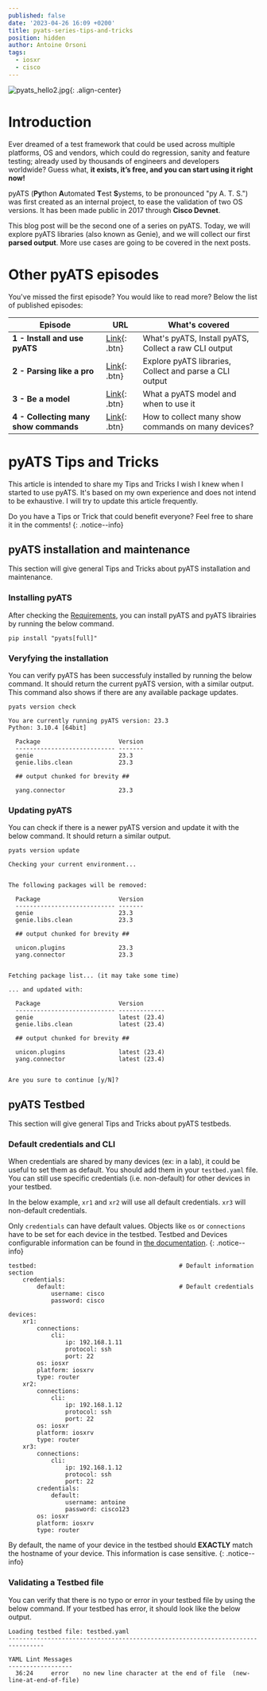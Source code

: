 ```yaml
---
published: false
date: '2023-04-26 16:09 +0200'
title: pyats-series-tips-and-tricks
position: hidden
author: Antoine Orsoni
tags:
  - iosxr
  - cisco
---
```

![pyats_hello2.jpg]({{site.baseurl}}/images/pyats_hello2.jpg){: .align-center}

# Introduction

Ever dreamed of a test framework that could be used across multiple platforms, OS and vendors, which could do regression, sanity and feature testing; already used by thousands of engineers and developers worldwide? Guess what, **it exists, it’s free, and you can start using it right now!**

pyATS (**Py**thon **A**utomated **T**est **S**ystems, to be pronounced "py A. T. S.") was first created as an internal project, to ease the validation of two OS versions. It has been made public in 2017 through **Cisco Devnet**.

This blog post will be the second one of a series on pyATS. Today, we will explore pyATS libraries (also known as Genie), and we will collect our first **parsed output**. More use cases are going to be covered in the next posts. 

# Other pyATS episodes

You've missed the first episode? You would like to read more? Below the list of published episodes:

| Episode 	| URL                                                                                              	| What's covered                                        	|
|---------	|--------------------------------------------------------------------------------------------------	|-------------------------------------------------------	|
| **1 - Install and use pyATS**       	| [Link](https://xrdocs.io/programmability/tutorials/pyats-series-install-and-use-pyats/){: .btn}  	|  What's pyATS, Install pyATS, Collect a raw CLI output 	|
| **2 - Parsing like  a pro**       	| [Link](https://xrdocs.io/programmability/tutorials/pyats-series-parsing-like-a-pro/){: .btn} 	|  Explore pyATS libraries, Collect and parse a CLI output        	|
| **3 - Be a model**       	| [Link](https://xrdocs.io/programmability/tutorials/pyats-series-be-a-model/){: .btn} 	|  What a pyATS model and when to use it        	|
| **4 - Collecting many show commands**       	| [Link](https://xrdocs.io/programmability/tutorials/pyats-series-collecting-many-show-commands/){: .btn} 	|  How to collect many show commands on many devices?

# pyATS Tips and Tricks

This article is intended to share my Tips and Tricks I wish I knew when I started to use pyATS. It's based on my own experience and does not intend to be exhaustive. I will try to update this article frequently.

Do you have a Tips or Trick that could benefit everyone? Feel free to share it in the comments!
{: .notice--info}

## pyATS installation and maintenance

This section will give general Tips and Tricks about pyATS installation and maintenance.

### Installing pyATS

After checking the [Requirements](https://pubhub.devnetcloud.com/media/pyats-getting-started/docs/prereqs/prerequisites.html#requirements), you can install pyATS and pyATS librairies by running the below command.

```
pip install "pyats[full]"
```

### Veryfying the installation

You can verify pyATS has been successfuly installed by running the below command. It should return the current pyATS version, with a similar output. This command also shows if there are any available package updates.

```
pyats version check

You are currently running pyATS version: 23.3
Python: 3.10.4 [64bit]

  Package                      Version
  ---------------------------- -------
  genie                        23.3   
  genie.libs.clean             23.3   
  
  ## output chunked for brevity ## 
  
  yang.connector               23.3   
```

### Updating pyATS

You can check if there is a newer pyATS version and update it with the below command. It should return a similar output.

```
pyats version update

Checking your current environment...


The following packages will be removed:

  Package                      Version
  ---------------------------- -------
  genie                        23.3   
  genie.libs.clean             23.3   
    
  ## output chunked for brevity ## 
 
  unicon.plugins               23.3   
  yang.connector               23.3   


Fetching package list... (it may take some time)

... and updated with:

  Package                      Version      
  ---------------------------- -------------
  genie                        latest (23.4)
  genie.libs.clean             latest (23.4)

  ## output chunked for brevity ## 

  unicon.plugins               latest (23.4)
  yang.connector               latest (23.4)


Are you sure to continue [y/N]? 
```

## pyATS Testbed

This section will give general Tips and Tricks about pyATS testbeds.

### Default credentials and CLI	

When credentials are shared by many devices (ex: in a lab), it could be useful to set them as default. You should add them in your `testbed.yaml` file. You can still use specific credentials (i.e. non-default) for other devices in your testbed. 

In the below example, `xr1` and `xr2` will use all default credentials. `xr3` will non-default credentials.

Only `credentials` can have default values. Objects like `os` or `connections` have to be set for each device in the testbed. Testbed and Devices configurable information can be found in [the documentation](https://pubhub.devnetcloud.com/media/pyats/docs/topology/concept.html#testbed-object).
{: .notice--info}

```
testbed:										# Default information section
    credentials:
        default:                                # Default credentials
            username: cisco
            password: cisco
       
devices:
    xr1:                                    
        connections:
            cli:
                ip: 192.168.1.11
                protocol: ssh
                port: 22
        os: iosxr									
    	platform: iosxrv
    	type: router
    xr2:                                    
        connections:
            cli:
                ip: 192.168.1.12 
                protocol: ssh
                port: 22
        os: iosxr									
    	platform: iosxrv
    	type: router
    xr3:
    	connections:
            cli:
                ip: 192.168.1.12
                protocol: ssh
                port: 22
        credentials:
        	default:                                
            	username: antoine
            	password: cisco123
        os: iosxr									
    	platform: iosxrv
    	type: router
```

By default, the name of your device in the testbed should **EXACTLY** match the hostname of your device. This information is case sensitive.
{: .notice--info}

### Validating a Testbed file

You can verify that there is no typo or error in your testbed file by using the below command. If your testbed has error, it should look like the below output.

```
Loading testbed file: testbed.yaml
--------------------------------------------------------------------------------

YAML Lint Messages
------------------
  36:24     error    no new line character at the end of file  (new-line-at-end-of-file)
```